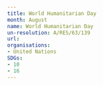 ```yaml
---
title: World Humanitarian Day
month: August
name: World Humanitarian Day
un-resolution: A/RES/63/139
url: 
organisations:
- United Nations
SDGs:
- 10
- 16
---
```


